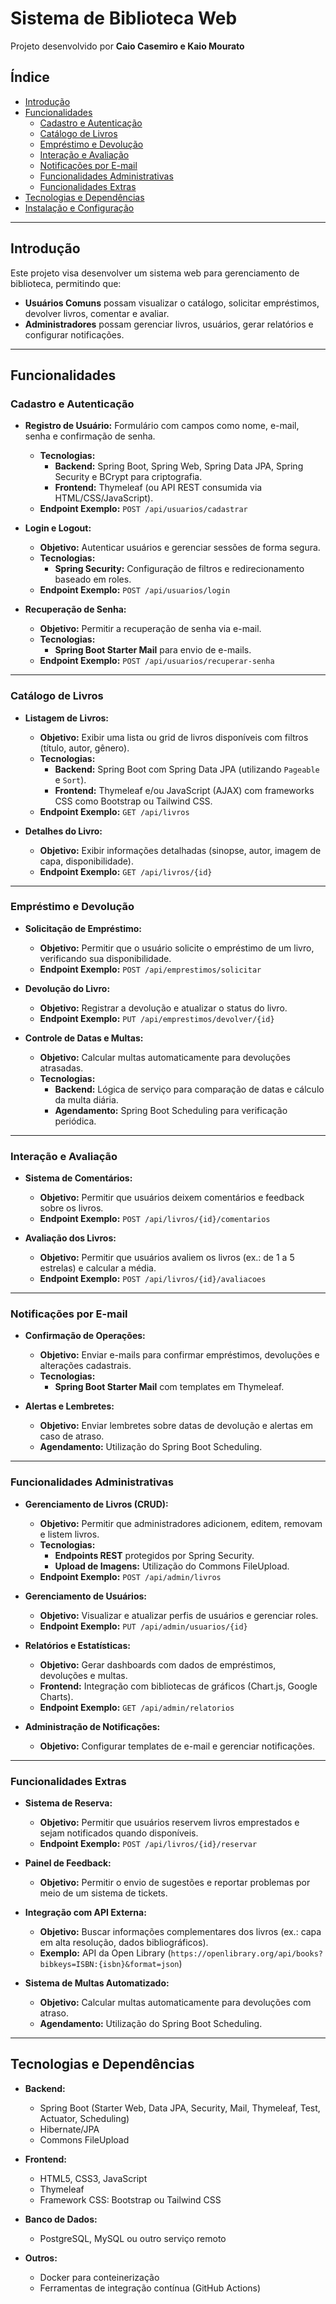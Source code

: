 # Sistema de Biblioteca Web

Projeto desenvolvido por **Caio Casemiro e Kaio Mourato**

## Índice
- [Introdução](#introdução)
- [Funcionalidades](#funcionalidades)
  - [Cadastro e Autenticação](#cadastro-e-autenticação)
  - [Catálogo de Livros](#catálogo-de-livros)
  - [Empréstimo e Devolução](#empréstimo-e-devolução)
  - [Interação e Avaliação](#interação-e-avaliação)
  - [Notificações por E-mail](#notificações-por-e-mail)
  - [Funcionalidades Administrativas](#funcionalidades-administrativas)
  - [Funcionalidades Extras](#funcionalidades-extras)
- [Tecnologias e Dependências](#tecnologias-e-dependências)
- [Instalação e Configuração](#instalação-e-configuração)

---

## Introdução

Este projeto visa desenvolver um sistema web para gerenciamento de biblioteca, permitindo que:
- **Usuários Comuns** possam visualizar o catálogo, solicitar empréstimos, devolver livros, comentar e avaliar.
- **Administradores** possam gerenciar livros, usuários, gerar relatórios e configurar notificações.

---

## Funcionalidades

### Cadastro e Autenticação
- **Registro de Usuário:** Formulário com campos como nome, e-mail, senha e confirmação de senha.
  - **Tecnologias:**  
    - **Backend:** Spring Boot, Spring Web, Spring Data JPA, Spring Security e BCrypt para criptografia.
    - **Frontend:** Thymeleaf (ou API REST consumida via HTML/CSS/JavaScript).
  - **Endpoint Exemplo:** `POST /api/usuarios/cadastrar`
  
- **Login e Logout:**  
  - **Objetivo:** Autenticar usuários e gerenciar sessões de forma segura.
  - **Tecnologias:**  
    - **Spring Security:** Configuração de filtros e redirecionamento baseado em roles.
  - **Endpoint Exemplo:** `POST /api/usuarios/login`
  
- **Recuperação de Senha:**  
  - **Objetivo:** Permitir a recuperação de senha via e-mail.
  - **Tecnologias:**  
    - **Spring Boot Starter Mail** para envio de e-mails.
  - **Endpoint Exemplo:** `POST /api/usuarios/recuperar-senha`

---

### Catálogo de Livros
- **Listagem de Livros:**  
  - **Objetivo:** Exibir uma lista ou grid de livros disponíveis com filtros (título, autor, gênero).
  - **Tecnologias:**  
    - **Backend:** Spring Boot com Spring Data JPA (utilizando `Pageable` e `Sort`).
    - **Frontend:** Thymeleaf e/ou JavaScript (AJAX) com frameworks CSS como Bootstrap ou Tailwind CSS.
  - **Endpoint Exemplo:** `GET /api/livros`
  
- **Detalhes do Livro:**  
  - **Objetivo:** Exibir informações detalhadas (sinopse, autor, imagem de capa, disponibilidade).
  - **Endpoint Exemplo:** `GET /api/livros/{id}`

---

### Empréstimo e Devolução
- **Solicitação de Empréstimo:**  
  - **Objetivo:** Permitir que o usuário solicite o empréstimo de um livro, verificando sua disponibilidade.
  - **Endpoint Exemplo:** `POST /api/emprestimos/solicitar`
  
- **Devolução do Livro:**  
  - **Objetivo:** Registrar a devolução e atualizar o status do livro.
  - **Endpoint Exemplo:** `PUT /api/emprestimos/devolver/{id}`
  
- **Controle de Datas e Multas:**  
  - **Objetivo:** Calcular multas automaticamente para devoluções atrasadas.
  - **Tecnologias:**  
    - **Backend:** Lógica de serviço para comparação de datas e cálculo da multa diária.
    - **Agendamento:** Spring Boot Scheduling para verificação periódica.

---

### Interação e Avaliação
- **Sistema de Comentários:**  
  - **Objetivo:** Permitir que usuários deixem comentários e feedback sobre os livros.
  - **Endpoint Exemplo:** `POST /api/livros/{id}/comentarios`
  
- **Avaliação dos Livros:**  
  - **Objetivo:** Permitir que usuários avaliem os livros (ex.: de 1 a 5 estrelas) e calcular a média.
  - **Endpoint Exemplo:** `POST /api/livros/{id}/avaliacoes`

---

### Notificações por E-mail
- **Confirmação de Operações:**  
  - **Objetivo:** Enviar e-mails para confirmar empréstimos, devoluções e alterações cadastrais.
  - **Tecnologias:**  
    - **Spring Boot Starter Mail** com templates em Thymeleaf.
  
- **Alertas e Lembretes:**  
  - **Objetivo:** Enviar lembretes sobre datas de devolução e alertas em caso de atraso.
  - **Agendamento:** Utilização do Spring Boot Scheduling.

---

### Funcionalidades Administrativas
- **Gerenciamento de Livros (CRUD):**  
  - **Objetivo:** Permitir que administradores adicionem, editem, removam e listem livros.
  - **Tecnologias:**  
    - **Endpoints REST** protegidos por Spring Security.
    - **Upload de Imagens:** Utilização do Commons FileUpload.
  - **Endpoint Exemplo:** `POST /api/admin/livros`
  
- **Gerenciamento de Usuários:**  
  - **Objetivo:** Visualizar e atualizar perfis de usuários e gerenciar roles.
  - **Endpoint Exemplo:** `PUT /api/admin/usuarios/{id}`
  
- **Relatórios e Estatísticas:**  
  - **Objetivo:** Gerar dashboards com dados de empréstimos, devoluções e multas.
  - **Frontend:** Integração com bibliotecas de gráficos (Chart.js, Google Charts).
  - **Endpoint Exemplo:** `GET /api/admin/relatorios`
  
- **Administração de Notificações:**  
  - **Objetivo:** Configurar templates de e-mail e gerenciar notificações.

---

### Funcionalidades Extras
- **Sistema de Reserva:**  
  - **Objetivo:** Permitir que usuários reservem livros emprestados e sejam notificados quando disponíveis.
  - **Endpoint Exemplo:** `POST /api/livros/{id}/reservar`
  
- **Painel de Feedback:**  
  - **Objetivo:** Permitir o envio de sugestões e reportar problemas por meio de um sistema de tickets.
  
- **Integração com API Externa:**  
  - **Objetivo:** Buscar informações complementares dos livros (ex.: capa em alta resolução, dados bibliográficos).
  - **Exemplo:** API da Open Library (`https://openlibrary.org/api/books?bibkeys=ISBN:{isbn}&format=json`)
  
- **Sistema de Multas Automatizado:**  
  - **Objetivo:** Calcular multas automaticamente para devoluções com atraso.
  - **Agendamento:** Utilização do Spring Boot Scheduling.

---

## Tecnologias e Dependências

- **Backend:**  
  - Spring Boot (Starter Web, Data JPA, Security, Mail, Thymeleaf, Test, Actuator, Scheduling)  
  - Hibernate/JPA  
  - Commons FileUpload

- **Frontend:**  
  - HTML5, CSS3, JavaScript  
  - Thymeleaf  
  - Framework CSS: Bootstrap ou Tailwind CSS

- **Banco de Dados:**  
  - PostgreSQL, MySQL ou outro serviço remoto

- **Outros:**  
  - Docker para conteinerização  
  - Ferramentas de integração contínua (GitHub Actions)

